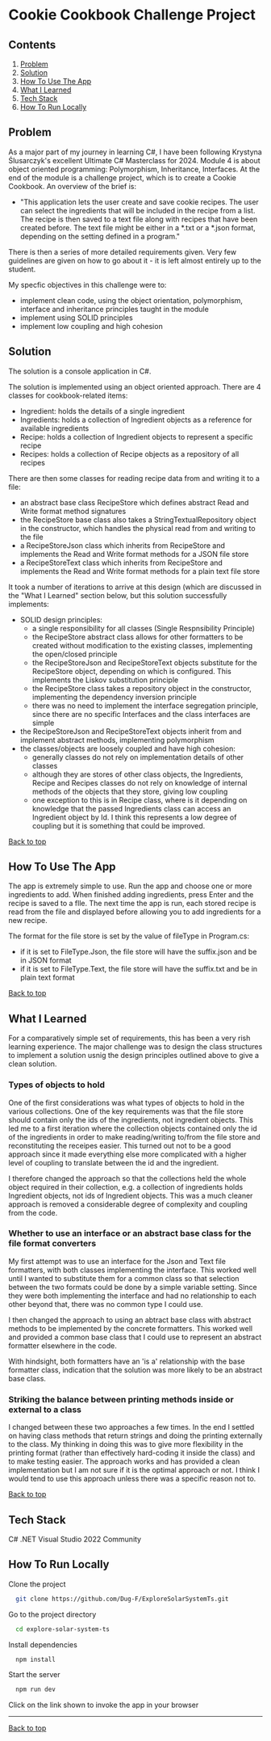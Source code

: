 # Cookie Cookbook Challenge Project

## Contents
1. [Problem](#problem)
2. [Solution](#solution)
3. [How To Use The App](#how-to-use-the-app)
4. [What I Learned](#what-i-learned)
5. [Tech Stack](#tech-stack)
6. [How To Run Locally](#how-to-run-locally)

## Problem

As a major part of my journey in learning C#, I have been following Krystyna Ślusarczyk's excellent Ultimate C# Masterclass for 2024.  Module 4 is about object oriented programming: Polymorphism, Inheritance, Interfaces.  At the end of the module is a challenge project, which is to create a Cookie Cookbook.  An overview of the brief is:
- "This application lets the user create and save cookie recipes. The user can select the ingredients that will be included in the recipe from a list. The recipe is then saved to a text file along with recipes that have been created before. The text file might be either in a *.txt or a *.json format, depending on the setting defined in a program."

There is then a series of more detailed requirements given.  Very few guidelines are given on how to go about it - it is left almost entirely up to the student.

My specfic objectives in this challenge were to:
- implement clean code, using the object orientation, polymorphism, interface and inheritance principles taught in the module
- implement using SOLID principles
- implement low coupling and high cohesion

## Solution

The solution is a console application in C#.

The solution is implemented using an object oriented approach.  There are 4 classes for cookbook-related items:
- Ingredient: holds the details of a single ingredient
- Ingredients: holds a collection of Ingredient objects as a reference for available ingredients
- Recipe: holds a collection of Ingredient objects to represent a specific recipe
- Recipes: holds a collection of Recipe objects as a repository of all recipes

There are then some classes for reading recipe data from and writing it to a file:
- an abstract base class RecipeStore which defines abstract Read and Write format method signatures
- the RecipeStore base class also takes a StringTextualRepository object in the constructor, which handles the physical read from and writing to the file
- a RecipeStoreJson class which inherits from RecipeStore and implements the Read and Write format methods for a JSON file store
- a RecipeStoreText class which inherits from RecipeStore and implements the Read and Write format methods for a plain text file store

It took a number of iterations to arrive at this design (which are discussed in the "What I Learned" section below, but this solution successfully implements:
- SOLID design principles:
  - a single responsibility for all classes (Single Respnsibility Principle)
  - the RecipeStore abstract class allows for other formatters to be created without modification to the existing classes, implementing the open/closed principle
  - the RecipeStoreJson and RecipeStoreText objects substitute for the RecipeStore object, depending on which is configured.  This implements the Liskov substitution principle
  - the RecipeStore class takes a repository object in the constructor, implementing the dependency inversion principle
  - there was no need to implement the interface segregation principle, since there are no specific Interfaces and the class interfaces are simple
- the RecipeStoreJson and RecipeStoreText objects inherit from and implement abstract methods, implementing polymorphism
- the classes/objects are loosely coupled and have high cohesion:
  - generally classes do not rely on implementation details of other classes
  - although they are stores of other class objects, the Ingredients, Recipe and Recipes classes do not rely on knowledge of internal methods of the objects that they store, giving low coupling
  - one exception to this is in Recipe class, where is it depending on knowledge that the passed Ingredients class can access an Ingredient object by Id.  I think this represents a low degree of coupling but it is something that could be improved.

[Back to top](#cookie-cookbook-challenge-project)

## How To Use The App

The app is extremely simple to use. Run the app and choose one or more ingredients to add.  When finished adding ingredients, press Enter and the recipe is saved to a flle.  The next time the app is run, each stored recipe is read from the file and displayed before allowing you to add ingredients for a new recipe.

The format for the file store is set by the value of fileType in Program.cs:
- if it is set to FileType.Json, the file store will have the suffix.json and be in JSON format
- if it is set to FileType.Text, the file store will have the suffix.txt and be in plain text format

[Back to top](#cookie-cookbook-challenge-project)

## What I Learned

For a comparatively simple set of requirements, this has been a very rish learning experience.  The major challenge was to design the class structures to implement a solution usnig the design principles outlined above to give a clean solution.

### Types of objects to hold

One of the first considerations was what types of objects to hold in the various collections.  One of the key requirements was that the file store should contain only the ids of the ingredients, not ingredient objects.  This led me to a first iteration where the collection objects contained only the id of the ingredients in order to make reading/writing to/from the file store and reconstituting the receipes easier.  This turned out not to be a good approach since it made everything else more complicated with a higher level of coupling to translate between the id and the ingredient.

I therefore changed the approach so that the collections held the whole object required in their collection, e.g. a collection of ingredients holds Ingredient objects, not ids of Ingredient objects.  This was a much cleaner approach is removed a considerable degree of complexity and coupling from the code.

### Whether to use an interface or an abstract base class for the file format converters

My first attempt was to use an interface for the Json and Text file formatters, with both classes implementing the interface.  This worked well until I wanted to substitute them for a common class so that selection between the two formats could be done by a simple variable setting.  Since they were both implementing the interface and had no relationship to each other beyond that, there was no common type I could use.

I then changed the approach to using an abtract base class with abstract methods to be implemented by the concrete formatters.  This worked well and provided a common base class that I could use to represent an abstract formatter elsewhere in the code.

With hindsight, both formatters have an 'is a' relationship with the base formatter class, indication that the solution was more likely to be an abstract base class.

### Striking the balance between printing methods inside or external to a class

I changed between these two approaches a few times.  In the end I settled on having class methods that return strings and doing the printing externally to the class.  My thinking in doing this was to give more flexibility in the printing format (rather than effectively hard-coding it inside the class) and to make testing easier.  The approach works and has provided a clean implementation but I am not sure if it is the optimal approach or not.  I think I would tend to use this approach unless there was a specific reason not to.

[Back to top](#cookie-cookbook-challenge-project)

## Tech Stack

C# .NET
Visual Studio 2022 Community

## How To Run Locally

Clone the project

```bash
  git clone https://github.com/Dug-F/ExploreSolarSystemTs.git
```

Go to the project directory

```bash
  cd explore-solar-system-ts
```

Install dependencies

```bash
  npm install
```

Start the server

```bash
  npm run dev
```

Click on the link shown to invoke the app in your browser

<hr>

[Back to top](#tic-tac-toe-machine-learning-project)
